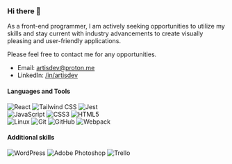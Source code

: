### Hi there 👋

As a front-end programmer, I am actively seeking opportunities to utilize my skills and stay current with industry advancements to create visually pleasing and user-friendly applications.

Please feel free to contact me for any opportunities.

- Email: artisdev@proton.me
- LinkedIn: <a href="https://linkedin.com/in/artisdev" target=_blank>/in/artisdev</a>

#### Languages and Tools

<div>
  <img src="https://img.shields.io/badge/React-61DAFB?logo=react&logoColor=000&style=flat" alt="React">
  <img src="https://img.shields.io/badge/Tailwind%20CSS-06B6D4?logo=tailwindcss&logoColor=fff&style=flat" alt="Tailwind CSS">
  <img src="https://img.shields.io/badge/Jest-C21325?logo=jest&logoColor=fff&style=flat" alt="Jest"><br>
  <img src="https://img.shields.io/badge/JavaScript-F7DF1E?logo=javascript&logoColor=000&style=flat" alt="JavaScript">
  <img src="https://img.shields.io/badge/CSS3-1572B6?logo=css3&logoColor=fff&style=flat" alt="CSS3">
  <img src="https://img.shields.io/badge/HTML5-E34F26?logo=html5&logoColor=fff&style=flat" alt="HTML5"><br>
  <img src="https://img.shields.io/badge/Linux-FCC624?logo=linux&logoColor=000&style=flat" alt="Linux">
  <img src="https://img.shields.io/badge/Git-F05032?logo=git&logoColor=fff&style=flat" alt="Git">
  <img src="https://img.shields.io/badge/GitHub-181717?logo=github&logoColor=fff&style=flat" alt="GitHub">
  <img src="https://img.shields.io/badge/Webpack-8DD6F9?logo=webpack&logoColor=000&style=flat" alt="Webpack">
</div>

#### Additional skills

<div>
  <img src="https://img.shields.io/badge/WordPress-21759B?logo=wordpress&logoColor=fff&style=flat" alt="WordPress">
  <img src="https://img.shields.io/badge/Adobe%20Photoshop-31A8FF?logo=adobephotoshop&logoColor=fff&style=flat" alt="Adobe Photoshop">
  <img src="https://img.shields.io/badge/Trello-0052CC?logo=trello&logoColor=fff&style=flat" alt="Trello">
</div>

